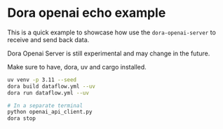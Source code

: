 # Dora openai echo example

This is a quick example to showcase how use the `dora-openai-server` to receive and send back data.

Dora Openai Server is still experimental and may change in the future.

Make sure to have, dora, uv and cargo installed.

```bash
uv venv -p 3.11 --seed
dora build dataflow.yml --uv
dora run dataflow.yml --uv

# In a separate terminal
python openai_api_client.py
dora stop
```
